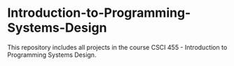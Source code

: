 # Introduction-to-Programming-Systems-Design
This repository includes all projects in the course CSCI 455 - Introduction to Programming Systems Design.
